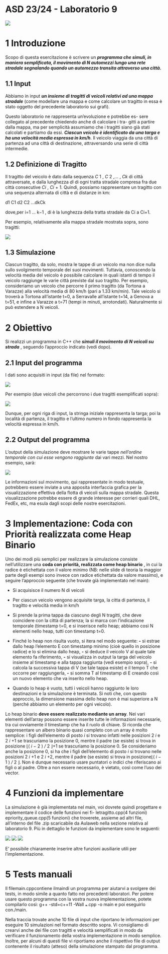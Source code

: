 # ASD 23/24 - Laboratorio 9
![](src/liguria.png)

# 1 Introduzione

Scopo di questa esercitazione è scrivere un **_programma che simuli, in maniera semplificata, il movimento di N automezzi
lungo una rete stradale segnalando quando un automezzo transita attraverso una città._**

## 1.1 Input

Abbiamo in input **_un insieme di tragitti di veicoli relativi ad una mappa stradale_** (come modellare una mappa e come
calcolare un tragitto in essa è stato oggetto del precedente laboratorio sui grafi).

Questo laboratorio ne rappresenta un’evoluzione e potrebbe es-
sere collegato al precedente chiedendo anche di calcolare i tra-
gitti a partire dalla mappa, ma per semplicità assumiamo che i
tragitti siano già stati calcolati e partiamo da essi.
**_Ciascun veicolo è identificato da una targa e ha una velocità
media espressa in km/h_**. Il veicolo viaggia da una città di
partenza ad una città di destinazione, attraversando una serie
di città intermedie.

## 1.2 Definizione di Tragitto

Il tragitto del veicolo è dato dalla sequenza _C_ 1 , _C_ 2 ,... , _Ck_ di
città attraversate, e dalla lunghezza _di_ di ogni tratta stradale
compresa fra due città consecutive _Ci_ , _Ci_ + 1.
Quindi, possiamo rappresentare un tragitto con una sequenza
alternata di città e di distanze in km:

d1 C1 d2 C2 ...dkCk 

dove,per i=1 ... k−1 , di è la lunghezza della tratta stradale da Ci a Ci+1.

Per esempio, relativamente alla mappa stradale mostrata sopra, sono tragitti:

![](src/codice_3.png)


## 1.3 Simulazione

Ciascun tragitto, da solo, mostra le tappe di un veicolo ma non dice nulla sullo svolgimento temporale dei suoi movimenti.
Tuttavia, conoscendo la velocità media del veicolo è possibile calcolare in quali istanti di tempo il veicolo raggiunge le varie città
previste dal suo tragitto.
Per esempio, consideriamo un veicolo che percorre il primo tragitto (da Tortona a Varazze) alla velocità media di 80 km/h (pari
a 1.33 km/min). Tale veicolo si troverà a Tortona all’istante t=0, a Serravalle all’istante t=14, a Genova a t=51, e infine a
Varazze a t=71 (tempi in minuti, arrotondati). Naturalmente si può estendere a N veicoli.

# 2 Obiettivo

Si realizzi un programma in C++ che **_simuli il movimento di N veicoli su strada_** , seguendo l’approccio indicato (vedi dopo).

## 2.1 Input del programma

I dati sono acquisiti in input (da file) nel formato:

![](src/codice_2.png)


Per esempio (due veicoli che percorrono i due tragitti esemplificati sopra):

![](src/codice_7.png)


Dunque, per ogni riga di input, la stringa iniziale rappresenta la targa; poi la località di partenza, il tragitto e l’ultimo numero
in fondo rappresenta la velocità espressa in km/h.

## 2.2 Output del programma

L’output della simulazione deve mostrare le varie tappe _nell’ordine temporale con cui esse vengono raggiunte_ dai vari mezzi. Nel
nostro esempio, sarà:

![](src/codice_1.png)


Le informazioni sul movimento, qui rappresentate in modo testuale, potrebbero essere inviate a una apposita interfaccia grafica
per la visualizzazione effettiva della flotta di veicoli sulla mappa stradale. Questa visualizzazione potrebbe essere di grande
interesse per corrieri quali DHL, FedEx, etc, ma esula dagli scopi delle nostre esercitazioni.

# 3 Implementazione: Coda con Priorità realizzata come Heap Binario

Uno dei modi più semplici per realizzare la simulazione consiste nell’utilizzare una **coda con priorità, realizzata come heap
binario** , in cui la radice è etichettata con il valore minimo (NB: nelle slide di teoria la maggior parte degli esempi sono invece
con radice etichettata da valore massimo), e seguire l’approccio seguente (che trovate già implementato nel main):

- Si acquisisce il numero N di veicoli
- Per ciascun veicolo vengono acquisite targa, la citta di partenza, il tragitto e velocità media in km/h
- Si prende la prima tappa da ciascuno degli N tragitti, che deve coincidere con la città di partenza; la si marca con l’indicazione temporale (timestamp t=0, e si inserisce nello heap; abbiamo così N elementi nello heap, tutti con timestamp t=0.

- Finché lo heap non risulta vuoto, si itera nel modo seguente:
    **-** si estrae dallo heap l’elemento E con timestamp minimo (cioè quello in posizione radice) e lo si elimina dallo heap,
    **-** si deduce il veicolo V al quale tale elemento fa riferimento,
    **-** si visualizza in output la targa del veicolo insieme al timestamp e alla tappa raggiunta (vedi esempio sopra),
    **-** si calcola la successiva tappa di V (se tale tappa esiste) e il tempo T che occorre per raggiungerla,
    **-** si somma T al timestamp di E creando così un nuovo elemento che va inserito nello heap.
- Quando lo heap è vuoto, tutti i veicoli hanno raggiunto le loro destinazioni e la simulazione è terminata. Si noti che, con questo approccio, la dimensione massima dello heap non è mai superiore a N (perché abbiamo un elemento per ogni veicolo).

Lo heap binario **deve essere realizzato mediante un array**. Nei vari elementi dell’array possono essere inserite tutte le
informazioni necessarie, tra cui ovviamente il timestamp che ha il ruolo di chiave.
Si ricorda che rappresentare un albero binario quasi completo con un array è molto semplice: i figli dell’elemento di posto
_i_ si trovano infatti nelle posizioni 2 _i_ e 2 _i_ +1 se trascuriamo la posizione 0, mentre il padre (se esiste) si trova in posizione
⌊( _i_ − 2 ) _/_ 2 ⌋+1 se trascuriamo la posizione 0. Se consideriamo anche la posizione 0, si ha che i figli dell’elemento di posto _i_ si
trovano nelle posizioni 2 _i_ +1 e 2 _i_ +2, mentre il padre (se esiste) si trova in posizione⌊( _i_ − 1 ) _/_ 2 ⌋.
Non è dunque necessario usare puntatori o indici che riferiscano ai figli o al padre. Oltre a non essere necessario, è vietato, così
come l’uso dei vector.

# 4 Funzioni da implementare

La simulazione è già implementata nel main, voi dovrete quindi progettare e implementare il codice delle funzioni nei fi-
letragitto.cpp(4 funzioni) epriority_queue.cpp(5 funzioni) che troverete, assieme ad altri file, all’interno del file .zip
scaricabile da Aulaweb nella sezione relativa al laboratorio 9. Più in dettaglio le funzioni da implementare sono le seguenti:

![](src/codice_4.png)
![](src/codice_5.png)
![](src/codice_6.png)

E’ possibile chiaramente inserire altre funzioni ausiliarie utili per l’implementazione.

# 5 Tests manuali

Il filemain.cppcontiene ilmaindi un programma per aiutarvi a svolgere dei tests, in modo simile a quanto fatto nei precedenti
laboratori.
Per potere usare questo programma con la vostra nuova implementazione, potete compilarlo così:
g++ -std=c++11 -Wall ⁎.cpp -o main
e poi eseguirlo con./main.

Nella traccia trovate anche 10 file di input che riportano le informazioni per eseguire 10 simulazioni nel formato descritto sopra.
Vi consigliamo di crearvi anche dei file con tragitti e velocità semplificati in modo da verificare il funzionamento della vostra
implementazione in modo semplice.
Inoltre, per alcuni di questi file vi riportiamo anche il rispettivo file di output contenente il risultato (atteso) della simulazione
stampato dal programma.